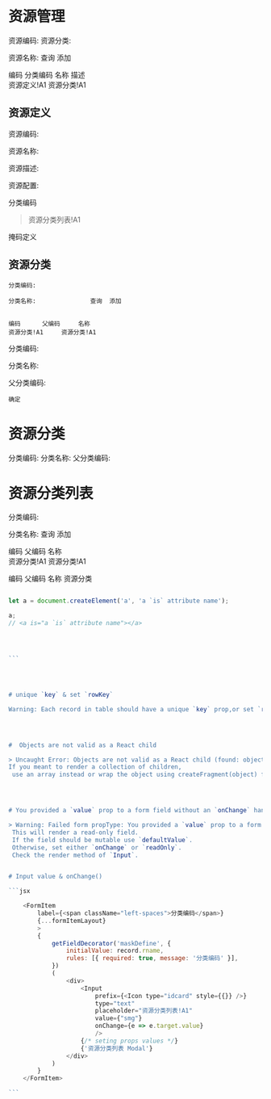 # 资源管理

													
资源编码:				资源分类:					
                                    
资源名称:							查询	添加	
                                    
                                    
编码		分类编码		名称		描述			
资源定义!A1		资源分类!A1							
													




## 资源定义


资源编码:

资源名称:

资源描述:
                
资源配置:
                
分类编码

> 资源分类列表!A1	

掩码定义






## 资源分类
                            
    分类编码:						
                            
    分类名称:				查询	添加	
                            
                            
    编码		父编码		名称		
    资源分类!A1		资源分类!A1				

分类编码:				
                
分类名称:				
                
父分类编码:				
                
    确定			





# 资源分类


分类编码: 分类名称: 父分类编码:



# 资源分类列表


分类编码:						
                        
分类名称:				查询	添加	
                        
                        
编码		父编码		名称		
资源分类!A1		资源分类!A1				

编码 父编码 名称 资源分类



````js

let a = document.createElement('a', 'a `is` attribute name');

a;
// <a is=​"a `is` attribute name">​</a>​




```




# unique `key` & set `rowKey`

Warning: Each record in table should have a unique `key` prop,or set `rowKey` to an unique primary key.




#  Objects are not valid as a React child

> Uncaught Error: Objects are not valid as a React child (found: object with keys {}). 
If you meant to render a collection of children,
 use an array instead or wrap the object using createFragment(object) from the React add-ons.




# You provided a `value` prop to a form field without an `onChange` handler.

> Warning: Failed form propType: You provided a `value` prop to a form field without an `onChange` handler.
 This will render a read-only field. 
 If the field should be mutable use `defaultValue`. 
 Otherwise, set either `onChange` or `readOnly`. 
 Check the render method of `Input`.


# Input value & onChange()

```jsx

    <FormItem
        label={<span className="left-spaces">分类编码</span>}
        {...formItemLayout}
        >
        {
            getFieldDecorator('maskDefine', {
                initialValue: record.rname,
                rules: [{ required: true, message: '分类编码' }],
            })
            (
                <div>
                    <Input 
                        prefix={<Icon type="idcard" style={{}} />} 
                        type="text" 
                        placeholder="资源分类列表!A1"
                        value={"smg"}
                        onChange={e => e.target.value}
                        />
                    {/* seting props values */}
                    {'资源分类列表 Modal'}
                </div>
            )
        }
    </FormItem>

```









